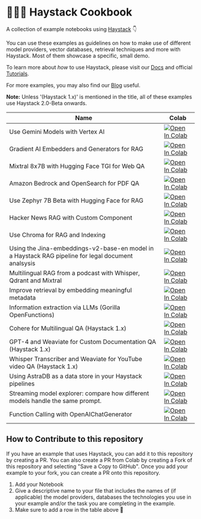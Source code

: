 # 👩🏻‍🍳 Haystack Cookbook
A collection of example notebooks using [Haystack](https://github.com/deepset-ai/haystack) 👇

You can use these examples as guidelines on how to make use of different model providers, vector databases, retrieval techniques and more with Haystack. Most of them showcase a specific, small demo.

To learn more about _how_ to use Haystack, please visit our [Docs](https://docs.haystack.deepset.ai/docs) and official [Tutorials](https://haystack.deepset.ai/tutorials).

For more examples, you may also find our [Blog](https://haystack.deepset.ai/blog) useful.

**Note:** Unless '(Haystack 1.x)' is mentioned in the title, all of these examples use Haystack 2.0-Beta onwards.

| Name | Colab|
| ---- | ---- |
| Use Gemini Models with Vertex AI| <a href="https://colab.research.google.com/github/deepset-ai/haystack-cookbook/blob/main/notebooks/vertexai-gemini-examples.ipynb" target="_parent"><img src="https://colab.research.google.com/assets/colab-badge.svg" alt="Open In Colab"/></a>|
| Gradient AI Embedders and Generators for RAG | <a href="https://colab.research.google.com/github/deepset-ai/haystack-cookbook/blob/main/notebooks/gradient-embeders-and-generators-for-notion-rag.ipynb" target="_parent"><img src="https://colab.research.google.com/assets/colab-badge.svg" alt="Open In Colab"/></a>|
| Mixtral 8x7B with Hugging Face TGI for Web QA | <a href="https://colab.research.google.com/github/deepset-ai/haystack-cookbook/blob/main/notebooks/mixtral-8x7b-for-web-qa.ipynb" target="_parent"><img src="https://colab.research.google.com/assets/colab-badge.svg" alt="Open In Colab"/></a>|
| Amazon Bedrock and OpenSearch for PDF QA | <a href="https://colab.research.google.com/github/deepset-ai/haystack-cookbook/blob/main/notebooks/amazon_bedrock_for_documentation_qa.ipynb" target="_parent"><img src="https://colab.research.google.com/assets/colab-badge.svg" alt="Open In Colab"/></a>|
| Use Zephyr 7B Beta with Hugging Face for RAG | <a href="https://colab.research.google.com/github/deepset-ai/haystack-cookbook/blob/main/notebooks/zephyr-7b-beta-for-rag.ipynb" target="_parent"><img src="https://colab.research.google.com/assets/colab-badge.svg" alt="Open In Colab"/></a>|
| Hacker News RAG with Custom Component | <a href="https://colab.research.google.com/github/deepset-ai/haystack-cookbook/blob/main/notebooks/hackernews-custom-component-rag.ipynb" target="_parent"><img src="https://colab.research.google.com/assets/colab-badge.svg" alt="Open In Colab"/></a>|
| Use Chroma for RAG and Indexing | <a href="https://colab.research.google.com/github/deepset-ai/haystack-cookbook/blob/main/notebooks/chroma-indexing-and-rag-examples.ipynb" target="_parent"><img src="https://colab.research.google.com/assets/colab-badge.svg" alt="Open In Colab"/></a>|
| Using the Jina-embeddings-v2-base-en model in a Haystack RAG pipeline for legal document analsysis| <a href="https://colab.research.google.com/github/deepset-ai/haystack-cookbook/blob/main/notebooks/jina-embeddings-v2-legal-analysis-rag.ipynb" target="_parent"><img src="https://colab.research.google.com/assets/colab-badge.svg" alt="Open In Colab"/></a>|
| Multilingual RAG from a podcast with Whisper, Qdrant and Mixtral| <a href="https://colab.research.google.com/github/deepset-ai/haystack-cookbook/blob/main/notebooks/multilingual_rag_podcast.ipynb" target="_parent"><img src="https://colab.research.google.com/assets/colab-badge.svg" alt="Open In Colab"/></a>|
| Improve retrieval by embedding meaningful metadata| <a href="https://colab.research.google.com/github/deepset-ai/haystack-cookbook/blob/main/notebooks/improve-retrieval-by-embedding-metadata.ipynb" target="_parent"><img src="https://colab.research.google.com/assets/colab-badge.svg" alt="Open In Colab"/></a>|
| Information extraction via LLMs (Gorilla OpenFunctions)| <a href="https://colab.research.google.com/github/deepset-ai/haystack-cookbook/blob/main/notebooks/information-extraction-gorilla.ipynb" target="_parent"><img src="https://colab.research.google.com/assets/colab-badge.svg" alt="Open In Colab"/></a>|
| Cohere for Multilingual QA (Haystack 1.x)| <a href="https://colab.research.google.com/github/deepset-ai/haystack-cookbook/blob/main/notebooks/haystack-1.x/cohere-for-multilingual-qa.ipynb" target="_parent"><img src="https://colab.research.google.com/assets/colab-badge.svg" alt="Open In Colab"/></a>|
| GPT-4 and Weaviate for Custom Documentation QA (Haystack 1.x)| <a href="https://colab.research.google.com/github/deepset-ai/haystack-cookbook/blob/main/notebooks/haystack-1.x/gpt4-weaviate-custom-documentation-qa.ipynb" target="_parent"><img src="https://colab.research.google.com/assets/colab-badge.svg" alt="Open In Colab"/></a>|
| Whisper Transcriber and Weaviate for YouTube video QA (Haystack 1.x)| <a href="https://colab.research.google.com/github/deepset-ai/haystack-cookbook/blob/main/notebooks/haystack-1.x/whisper-and-weaviate-for-youtube-rag.ipynb" target="_parent"><img src="https://colab.research.google.com/assets/colab-badge.svg" alt="Open In Colab"/></a>|
| Using AstraDB as a data store in your Haystack pipelines| <a href="https://colab.research.google.com/github/deepset-ai/haystack-cookbook/blob/main/notebooks/astradb_haystack_integration.ipynb" target="_parent"><img src="https://colab.research.google.com/assets/colab-badge.svg" alt="Open In Colab"/></a>|
| Streaming model explorer: compare how different models handle the same prompt.| <a href="https://colab.research.google.com/github/deepset-ai/haystack-cookbook/blob/main/notebooks/model_explorer_streaming.ipynb" target="_parent"><img src="https://colab.research.google.com/assets/colab-badge.svg" alt="Open In Colab"/></a>|
| Function Calling with OpenAIChatGenerator| <a href="https://colab.research.google.com/github/deepset-ai/haystack-cookbook/blob/main/notebooks/function_calling_with_OpenAIChatGenerator.ipynb" target="_parent"><img src="https://colab.research.google.com/assets/colab-badge.svg" alt="Open In Colab"/></a>|

## How to Contribute to this repository

If you have an example that uses Haystack, you can add it to this repository by creating a PR. You can also create a PR from Colab by creating a Fork of this repository and selecting "Save a Copy to GitHub". Once you add your example to your fork, you can create a PR onto this repository. 

1. Add your Notebook
2. Give a descriptive name to your file that includes the names of (if applicable) the model providers, databases the technologies you use in your example and/or the task you are completing in the example.
3. Make sure to add a row in the table above 🎉
